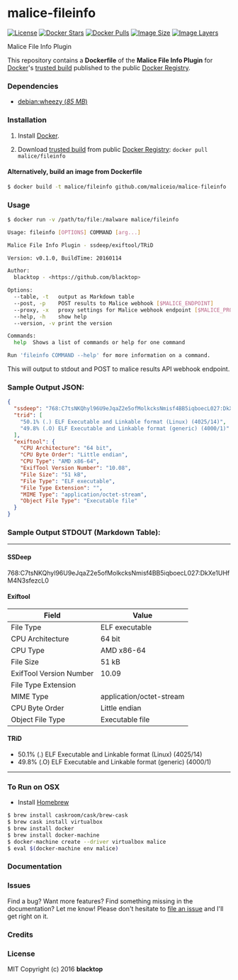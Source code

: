 # malice-fileinfo

[![License](http://img.shields.io/:license-mit-blue.svg)](http://doge.mit-license.org)
[![Docker Stars](https://img.shields.io/docker/stars/malice/fileinfo.svg)][hub]
[![Docker Pulls](https://img.shields.io/docker/pulls/malice/fileinfo.svg)][hub]
[![Image Size](https://img.shields.io/imagelayers/image-size/malice/fileinfo/latest.svg)](https://imagelayers.io/?images=malice/fileinfo:latest)
[![Image Layers](https://img.shields.io/imagelayers/layers/malice/fileinfo/latest.svg)](https://imagelayers.io/?images=malice/fileinfo:latest)

Malice File Info Plugin

This repository contains a **Dockerfile** of the **Malice File Info Plugin** for [Docker](https://www.docker.io/)'s [trusted build](https://index.docker.io/u/malice/fileinfo/) published to the public [Docker Registry](https://index.docker.io/).

### Dependencies

* [debian:wheezy (*85 MB*)](https://index.docker.io/_/debian/)

### Installation

1. Install [Docker](https://www.docker.io/).

2. Download [trusted build](https://index.docker.io/u/malice/fileinfo/) from public [Docker Registry](https://index.docker.io/): `docker pull malice/fileinfo`

#### Alternatively, build an image from Dockerfile
```bash
$ docker build -t malice/fileinfo github.com/maliceio/malice-fileinfo
```
### Usage
```bash
$ docker run -v /path/to/file:/malware malice/fileinfo

Usage: fileinfo [OPTIONS] COMMAND [arg...]

Malice File Info Plugin - ssdeep/exiftool/TRiD

Version: v0.1.0, BuildTime: 20160114

Author:
  blacktop - <https://github.com/blacktop>

Options:
  --table, -t	output as Markdown table
  --post, -p	POST results to Malice webhook [$MALICE_ENDPOINT]
  --proxy, -x	proxy settings for Malice webhook endpoint [$MALICE_PROXY]
  --help, -h	show help
  --version, -v	print the version

Commands:
  help	Shows a list of commands or help for one command

Run 'fileinfo COMMAND --help' for more information on a command.
```

This will output to stdout and POST to malice results API webhook endpoint.

### Sample Output JSON:
```json
{
  "ssdeep": "768:C7tsNKQhyl96U9eJqaZ2e5ofMolkcksNmisf4BB5iqboecL027:DkXe1UHfM4N3sfezcL0",
  "trid": [
    "50.1% (.) ELF Executable and Linkable format (Linux) (4025/14)",
    "49.8% (.O) ELF Executable and Linkable format (generic) (4000/1)"
  ],
  "exiftool": {
    "CPU Architecture": "64 bit",
    "CPU Byte Order": "Little endian",
    "CPU Type": "AMD x86-64",
    "ExifTool Version Number": "10.08",
    "File Size": "51 kB",
    "File Type": "ELF executable",
    "File Type Extension": "",
    "MIME Type": "application/octet-stream",
    "Object File Type": "Executable file"
  }
}
```
### Sample Output STDOUT (Markdown Table):
---
#### SSDeep
768:C7tsNKQhyl96U9eJqaZ2e5ofMolkcksNmisf4BB5iqboecL027:DkXe1UHfM4N3sfezcL0
#### Exiftool
| Field                   | Value                    |
| ----------------------- | ------------------------ |
| File Type               | ELF executable           |
| CPU Architecture        | 64 bit                   |
| CPU Type                | AMD x86-64               |
| File Size               | 51 kB                    |
| ExifTool Version Number | 10.09                    |
| File Type Extension     |                          |
| MIME Type               | application/octet-stream |
| CPU Byte Order          | Little endian            |
| Object File Type        | Executable file          |
#### TRiD
 -  50.1% (.) ELF Executable and Linkable format (Linux) (4025/14)
 -  49.8% (.O) ELF Executable and Linkable format (generic) (4000/1)

---
### To Run on OSX
 - Install [Homebrew](http://brew.sh)

```bash
$ brew install caskroom/cask/brew-cask
$ brew cask install virtualbox
$ brew install docker
$ brew install docker-machine
$ docker-machine create --driver virtualbox malice
$ eval $(docker-machine env malice)
```

### Documentation

### Issues

Find a bug? Want more features? Find something missing in the documentation? Let me know! Please don't hesitate to [file an issue](https://github.com/maliceio/malice-fileinfo/issues/new) and I'll get right on it.

### Credits

### License
MIT Copyright (c) 2016 **blacktop**

[hub]: https://hub.docker.com/r/malice/fileinfo/
